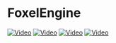 # FoxelEngine

[![Video](https://img.youtube.com/vi/nXAUnrXhaOU/0.jpg)](https://www.youtube.com/watch?v=nXAUnrXhaOU)
[![Video](https://img.youtube.com/vi/BAQEjXU-blc/0.jpg)](https://www.youtube.com/watch?v=BAQEjXU-blc)
[![Video](https://img.youtube.com/vi/kse0AOaynpQ/0.jpg)](https://www.youtube.com/watch?v=kse0AOaynpQ)
[![Video](https://img.youtube.com/vi/fsjk-l-oyAc/0.jpg)](https://www.youtube.com/watch?v=fsjk-l-oyAc)

